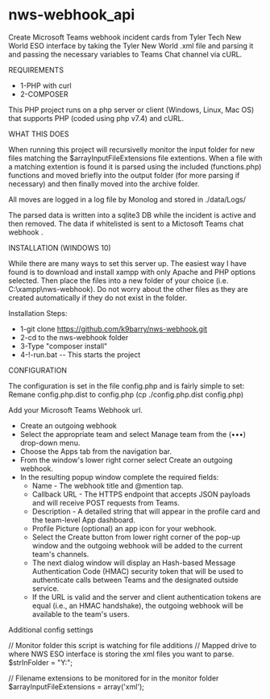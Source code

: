 # nws-webhook_api

  Create Microsoft Teams webhook incident cards from Tyler Tech New World ESO interface by taking the Tyler New World .xml file and parsing it 
  and passing the necessary variables to Teams Chat channel via cURL.
  
REQUIREMENTS
- 1-PHP with curl
- 2-COMPOSER

This PHP project runs on a php server or client (Windows, Linux, Mac OS) that supports PHP (coded using php v7.4) and cURL.

WHAT THIS DOES

  When running this project will recursivelly monitor the input folder for new files matching the $arrayInputFileExtensions file 
  extentions.  When a file with a matching extention is found it is parsed using the included (functions.php) functions and moved 
  briefly into the output folder (for more parsing if necessary) and then finally moved into the archive folder.  
  
  All moves are logged in a log file by Monolog and stored in ./data/Logs/  
  
  The parsed data is written into a sqlite3 DB while the incident is active and then removed.  The data if whitelisted is sent to a Mictosoft Teams chat webhook .

INSTALLATION (WINDOWS 10)

  While there are many ways to set this server up.  The easiest way I have found is to download and install xampp with only Apache 
  and PHP options selected.  Then place the files into a new folder of your choice (i.e. C:\xampp\nws-webhook).  Do not worry about the 
  other files as they are created automatically if they do not exist in the folder.
  


Installation Steps:
- 1-git clone https://github.com/k9barry/nws-webhook.git
- 2-cd to the nws-webhook folder
- 3-Type "composer install"
- 4-!-run.bat  --  This starts the project


CONFIGURATION

The configuration is set in the file config.php and is fairly simple to set:
Remane config.php.dist to config.php (cp ./config.php.dist config.php)

Add your Microsoft Teams Webhook url.
* Create an outgoing webhook
* Select the appropriate team and select Manage team from the (•••) drop-down menu.
* Choose the Apps tab from the navigation bar.
* From the window's lower right corner select Create an outgoing webhook.
* In the resulting popup window complete the required fields:
  * Name - The webhook title and @mention tap.
  * Callback URL - The HTTPS endpoint that accepts JSON payloads and will receive POST requests from Teams.
  * Description - A detailed string that will appear in the profile card and the team-level App dashboard.
  * Profile Picture (optional) an app icon for your webhook.
  * Select the Create button from lower right corner of the pop-up window and the outgoing webhook will be added to the current team's channels.
  * The next dialog window will display an Hash-based Message Authentication Code (HMAC) security token that will be used to authenticate calls between Teams and the designated outside service.
  * If the URL is valid and the server and client authentication tokens are equal (i.e., an HMAC handshake), the outgoing webhook will be available to the team's users.

Additional config settings

// Monitor folder this script is watching for file additions
// Mapped drive to where NWS ESO interface is storing the xml files you want to parse.
$strInFolder = "Y:";

// Filename extensions to be monitored for in the monitor folder
$arrayInputFileExtensions = array('xml');
